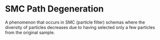 # SMC Path Degeneration

A phenomenon that occurs in SMC (particle filter) schemas where the diversity of particles decreases due to having selected only a few particles from the original sample.